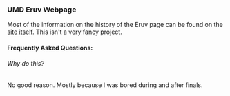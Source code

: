 ### UMD Eruv Webpage
Most of the information on the history of the Eruv page can be found on the [site itself](/eruv_history.html). This
 isn't a very fancy project.

 #### Frequently Asked Questions:
 ###### Why do this?
 No good reason. Mostly because I was bored during and after finals.

